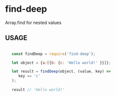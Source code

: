 # find-deep
Array.find for nested values

## USAGE

```js
   
   const findDeep = require('find-deep');

   let object = {a:[{b: {c: 'Hello world!' }}]};

   let result = findDeep(object, (value, key) => 
      key == 'c'
   );
   
   result // 'Hello world!'

```
